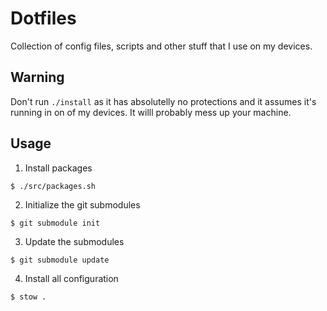# Dotfiles

Collection of config files, scripts and other stuff that I use on my devices.

## Warning

Don't run `./install` as it has absolutelly no protections and it assumes it's running in on of my devices. It willl probably mess up your machine.

## Usage

1. Install packages

`$ ./src/packages.sh`

2. Initialize the git submodules

`$ git submodule init`

3. Update the submodules

`$ git submodule update`

4. Install all configuration

`$ stow .`

